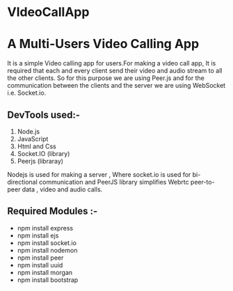 # VIdeoCallApp

A Multi-Users Video Calling App  
===============================

It is a simple Video calling app for users.For making a video call app, It is required that each and every client send their video and audio stream to all the other clients. So for this purpose we are using Peer.js and for the communication between the clients and the server we are using WebSocket i.e. Socket.io.

DevTools used:- 
-----------
1. Node.js
2. JavaScript
3. Html and Css
4. Socket.IO (library)
5. Peerjs (libraray)

Nodejs is used for making a server , Where socket.io is used for bi-directional communication and PeerJS library simplifies Webrtc peer-to-peer data , video and audio calls.

Required Modules :- 
-----------------------
* npm install express
* npm install ejs
* npm install socket.io
* npm install nodemon
* npm install peer
* npm install uuid
* npm install morgan 
* npm install bootstrap 

